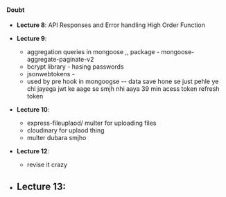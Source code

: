 #### Doubt

- **Lecture 8**: API Responses and Error handling High Order Function
- **Lecture 9**:
  - aggregation queries in mongoose ,, package - mongoose-aggregate-paginate-v2
  - bcrypt library - hasing passwords
  - jsonwebtokens -
  - used by pre hook in mongoogse -- data save hone se just pehle ye chl jayega
    jwt ke aage se smjh nhi aaya 39 min acess token refresh token
- **Lecture 10**:
  - express-fileuplaod/ multer for uploading files
  - cloudinary for uplaod thing
  - multer dubara smjho

- **Lecture 12**:
  - revise it crazy

- ## **Lecture 13**:
